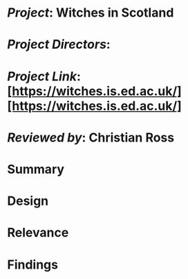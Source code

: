 # _Project_: Witches in Scotland
# _Project Directors_:
# _Project Link_: [https://witches.is.ed.ac.uk/][https://witches.is.ed.ac.uk/]
# _Reviewed by_: Christian Ross

# Summary

# Design

# Relevance

# Findings


